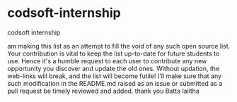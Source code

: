 # codsoft-internship
codsoft internship

 am making this list as an attempt to fill the void of any such open source list. Your contribution is vital to keep the list up-to-date for future students to use. Hence it's a humble request to each user to contribute any new opportunity you discover and update the old ones. Without updation, the web-links will break, and the list will become futile! I'll make sure that any such modification in the README.md raised as an issue or submitted as a pull request be timely reviewed and added. thank you Batta lalitha
